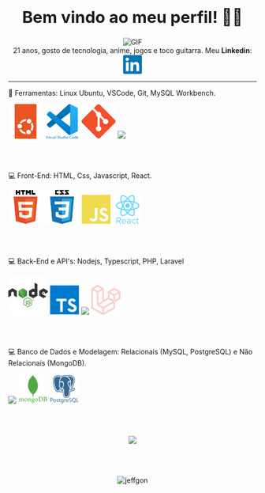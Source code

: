 ### <div align="center"><b><h1>Bem vindo ao meu perfil! 🧑‍💻</h1></b></div>

<div align="center">
  <img margin-left="50" alt="GIF" src="https://media1.giphy.com/media/v1.Y2lkPTc5MGI3NjExa2t6dWMyaWNjMG1sNWd6MWtxZDh1NHpnMzd4dDRneGhkMmQ2aGl5aiZlcD12MV9pbnRlcm5hbF9naWZfYnlfaWQmY3Q9Zw/FOXMwMtDpNTn7hcl5F/giphy.webp" width="335" height="255" />
</div>

<div align="center">21 anos, gosto de tecnologia, anime, jogos e toco guitarra. Meu <strong>Linkedin</strong>: <a target="_blank" href="https://www.linkedin.com/in/jeffgonl/">
      <img align="center" alt="Jeff's LinkedIN" height="40" 
      src="https://raw.githubusercontent.com/devicons/devicon/1119b9f84c0290e0f0b38982099a2bd027a48bf1/icons/linkedin/linkedin-original.svg" />
  </a>
</div>

<hr></hr>

<div>
<p>🔨 Ferramentas: Linux Ubuntu, VSCode, Git, MySQL Workbench.</p>
<code><img height='70' src='https://raw.githubusercontent.com/devicons/devicon/refs/heads/master/icons/ubuntu/ubuntu-original.svg' /></code>
<code><img height='70' src='https://raw.githubusercontent.com/devicons/devicon/1119b9f84c0290e0f0b38982099a2bd027a48bf1/icons/vscode/vscode-original-wordmark.svg' /></code>
<code><img height='70' src='https://raw.githubusercontent.com/devicons/devicon/1119b9f84c0290e0f0b38982099a2bd027a48bf1/icons/git/git-original.svg' /></code>
<code><img height='70' src='https://static-00.iconduck.com/assets.00/mysql-workbench-icon-2048x2048-sgkn70cp.png' /></code>
  
</div>

<br></br>

<div>
<p>💻 Front-End: HTML, Css, Javascript, React.</p>
<code><img height="70" src="https://raw.githubusercontent.com/devicons/devicon/1119b9f84c0290e0f0b38982099a2bd027a48bf1/icons/html5/html5-original-wordmark.svg" /></code>
<code><img height="70" src="https://raw.githubusercontent.com/devicons/devicon/1119b9f84c0290e0f0b38982099a2bd027a48bf1/icons/css3/css3-original-wordmark.svg" /></code>
<code><img height="60" src="https://raw.githubusercontent.com/devicons/devicon/1119b9f84c0290e0f0b38982099a2bd027a48bf1/icons/javascript/javascript-plain.svg" /></code>
<code><img height="60" src="https://raw.githubusercontent.com/devicons/devicon/master/icons/react/react-original-wordmark.svg" /></code>
</div>

<br></br>

<div>
<p>💻 Back-End e API's: Nodejs, Typescript, PHP, Laravel</p>
  <code><img height='80' src='https://raw.githubusercontent.com/devicons/devicon/1119b9f84c0290e0f0b38982099a2bd027a48bf1/icons/nodejs/nodejs-original-wordmark.svg' /></code>
  <code><img height='60' src='https://raw.githubusercontent.com/devicons/devicon/master/icons/typescript/typescript-original.svg' /></code>
  <code><img height='60' src='https://static-00.iconduck.com/assets.00/php-icon-2048x2048-79jhb719.png' /></code>
  <code><img height='60' src='https://github.com/devicons/devicon/blob/master/icons/laravel/laravel-line.svg' /></code>
</div>

<br></br>

<div>
<p>💻 Banco de Dados e Modelagem: Relacionais (MySQL, PostgreSQL) e Não Relacionais (MongoDB).</p>
  <code><img height="60" src="https://cdn-icons-png.flaticon.com/512/5968/5968313.png" /></code>
  <code><img height="60" src="https://raw.githubusercontent.com/devicons/devicon/master/icons/mongodb/mongodb-plain-wordmark.svg" /></code>
  <code><img height="60" src="https://raw.githubusercontent.com/devicons/devicon/master/icons/postgresql/postgresql-plain-wordmark.svg" /></code>
</div>

<br></br>

<div align="center">
<a href="https://github.com/jeffgon/github-readme-stats">
  <img src="https://github-readme-stats.vercel.app/api/top-langs/?username=jeffdevcoder&layout=compact&theme=gotham&hide_border=true" />
</a>

<br></br>

<p align="center"><img src="https://github-readme-stats.vercel.app/api?username=jeffdevcoder&show_icons=true&theme=gotham" alt="jeffgon" />
</div>
